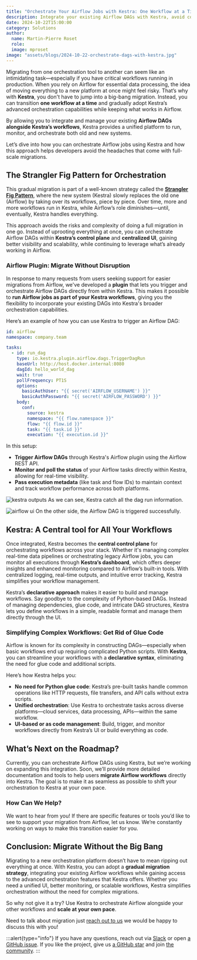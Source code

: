 ```yaml
---
title: "Orchestrate Your Airflow Jobs with Kestra: One Workflow at a Time"
description: Integrate your existing Airflow DAGs with Kestra, avoid complex migrations and get better monitoring, and simplified workflow management. Scale your workflows without the need to rewrite everything from scratch.
date: 2024-10-22T15:00:00
category: Solutions
author:
  name: Martin-Pierre Roset
  role:
  image: mproset
image: "assets/blogs/2024-10-22-orchestrate-dags-with-kestra.jpg"
---
```


Migrating from one orchestration tool to another can seem like an intimidating task—especially if you have critical workflows running in production. When you rely on Airflow for essential data processing, the idea of moving everything to a new platform at once might feel risky. That’s why with **Kestra**, you don't have to jump into a big-bang migration. Instead, you can transition **one workflow at a time** and gradually adopt Kestra’s advanced orchestration capabilities while keeping what works in Airflow.

By allowing you to integrate and manage your existing **Airflow DAGs alongside Kestra’s workflows**, Kestra provides a unified platform to run, monitor, and orchestrate both old and new systems.

Let’s dive into how you can orchestrate Airflow jobs using Kestra and how this approach helps developers avoid the headaches that come with full-scale migrations.

## The Strangler Fig Pattern for Orchestration

This gradual migration is part of a well-known strategy called the [**Strangler Fig Pattern**](https://martinfowler.com/bliki/StranglerFigApplication.html), where the new system (Kestra) slowly replaces the old one (Airflow) by taking over its workflows, piece by piece. Over time, more and more workflows run in Kestra, while Airflow’s role diminishes—until, eventually, Kestra handles everything.

This approach avoids the risks and complexity of doing a full migration in one go. Instead of uprooting everything at once, you can orchestrate Airflow DAGs within **Kestra’s control plane** and **centralized UI**, gaining better visibility and scalability, while continuing to leverage what’s already working in Airflow.

### Airflow Plugin: Migrate Without Disruption

In response to many requests from users seeking support for easier migrations from Airflow, we've developed a **plugin** that lets you trigger and orchestrate Airflow DAGs directly from within Kestra. This makes it possible to **run Airflow jobs as part of your Kestra workflows**, giving you the flexibility to incorporate your existing DAGs into Kestra's broader orchestration capabilities.

Here’s an example of how you can use Kestra to trigger an Airflow DAG:

```yaml
id: airflow
namespace: company.team

tasks:
  - id: run_dag
    type: io.kestra.plugin.airflow.dags.TriggerDagRun
    baseUrl: http://host.docker.internal:8080
    dagId: hello_world_dag
    wait: true
    pollFrequency: PT1S
    options:
      basicAuthUser: "{{ secret('AIRFLOW_USERNAME') }}"
      basicAuthPassword: "{{ secret('AIRFLOW_PASSWORD') }}"
    body:
      conf:
        source: kestra
        namespace: "{{ flow.namespace }}"
        flow: "{{ flow.id }}"
        task: "{{ task.id }}"
        execution: "{{ execution.id }}"

```

In this setup:

- **Trigger Airflow DAGs** through Kestra's Airflow plugin using the Airflow REST API.
- **Monitor and poll the status** of your Airflow tasks directly within Kestra, allowing for real-time visibility.
- **Pass execution metadata** (like task and flow IDs) to maintain context and track workflow performance across both platforms.

![kestra outputs](assets/blogs/2024-10-22-orchestrate-dags-with-kestra/kestra.png)
As we can see, Kestra catch all the dag run information.

![airflow ui](assets/blogs/2024-10-22-orchestrate-dags-with-kestra/airflow.png)
On the other side, the Airflow DAG is triggered successfully.

## Kestra: A Central tool for All Your Workflows

Once integrated, Kestra becomes the **central control plane** for orchestrating workflows across your stack. Whether it's managing complex real-time data pipelines or orchestrating legacy Airflow jobs, you can monitor all executions through **Kestra’s dashboard**, which offers deeper insights and enhanced monitoring compared to Airflow’s built-in tools. With centralized logging, real-time outputs, and intuitive error tracking, Kestra simplifies your workflow management.

Kestra’s **declarative approach** makes it easier to build and manage workflows. Say goodbye to the complexity of Python-based DAGs. Instead of managing dependencies, glue code, and intricate DAG structures, Kestra lets you define workflows in a simple, readable format and manage them directly through the UI.

### Simplifying Complex Workflows: Get Rid of Glue Code

Airflow is known for its complexity in constructing DAGs—especially when basic workflows end up requiring complicated Python scripts. With **Kestra**, you can streamline your workflows with a **declarative syntax**, eliminating the need for glue code and additional scripts.

Here’s how Kestra helps you:

- **No need for Python glue code**: Kestra’s pre-built tasks handle common operations like HTTP requests, file transfers, and API calls without extra scripts.
- **Unified orchestration**: Use Kestra to orchestrate tasks across diverse platforms—cloud services, data processing, APIs—within the same workflow.
- **UI-based or as code management**: Build, trigger, and monitor workflows directly from Kestra’s UI or build everything as code.

## What’s Next on the Roadmap?

Currently, you can orchestrate Airflow DAGs using Kestra, but we’re working on expanding this integration. Soon, we’ll provide more detailed documentation and tools to help users **migrate Airflow workflows** directly into Kestra. The goal is to make it as seamless as possible to shift your orchestration to Kestra at your own pace.

### How Can We Help?

We want to hear from you! If there are specific features or tools you’d like to see to support your migration from Airflow, let us know. We’re constantly working on ways to make this transition easier for you.

## Conclusion: Migrate Without the Big Bang

Migrating to a new orchestration platform doesn’t have to mean ripping out everything at once. With Kestra, you can adopt a **gradual migration strategy**, integrating your existing Airflow workflows while gaining access to the advanced orchestration features that Kestra offers. Whether you need a unified UI, better monitoring, or scalable workflows, Kestra simplifies orchestration without the need for complex migrations.

So why not give it a try? Use Kestra to orchestrate Airflow alongside your other workflows and **scale at your own pace**.

Need to talk about migration just [reach out to us](/demo) we would be happy to discuss this with you!

:::alert{type="info"}
If you have any questions, reach out via [Slack](https://kestra.io/slack) or open [a GitHub issue](https://github.com/kestra-io/kestra).
If you like the project, give us [a GitHub star](https://github.com/kestra-io/kestra) and join [the community](https://kestra.io/slack).
:::
